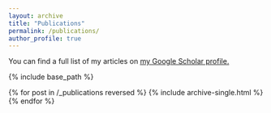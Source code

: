 ```yaml
---
layout: archive
title: "Publications"
permalink: /publications/
author_profile: true
---
```


You can find a full list of my articles on <u><a href="https://scholar.google.com/citations?hl=en&user=8qB-798AAAAJ&view_op=list_works&sortby=pubdate&inst=3189495329521712930">my Google Scholar profile</a>.</u>


{% include base_path %}

{% for post in /_publications reversed %}
  {% include archive-single.html %}
{% endfor %}

